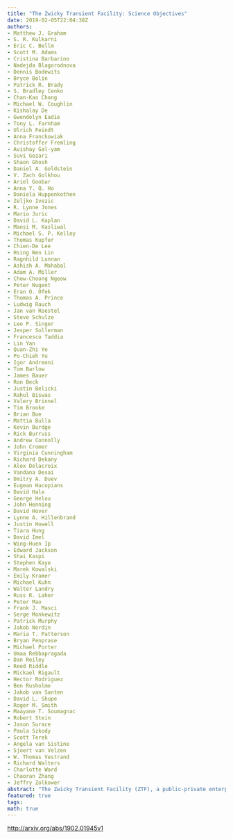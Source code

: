 ```yaml
---
title: "The Zwicky Transient Facility: Science Objectives"
date: 2019-02-05T22:04:38Z
authors:
- Matthew J. Graham
- S. R. Kulkarni
- Eric C. Bellm
- Scott M. Adams
- Cristina Barbarino
- Nadejda Blagorodnova
- Dennis Bodewits
- Bryce Bolin
- Patrick R. Brady
- S. Bradley Cenko
- Chan-Kao Chang
- Michael W. Coughlin
- Kishalay De
- Gwendolyn Eadie
- Tony L. Farnham
- Ulrich Feindt
- Anna Franckowiak
- Christoffer Fremling
- Avishay Gal-yam
- Suvi Gezari
- Shaon Ghosh
- Daniel A. Goldstein
- V. Zach Golkhou
- Ariel Goobar
- Anna Y. Q. Ho
- Daniela Huppenkothen
- Zeljko Ivezic
- R. Lynne Jones
- Mario Juric
- David L. Kaplan
- Mansi M. Kasliwal
- Michael S. P. Kelley
- Thomas Kupfer
- Chien-De Lee
- Hsing Wen Lin
- Ragnhild Lunnan
- Ashish A. Mahabal
- Adam A. Miller
- Chow-Choong Ngeow
- Peter Nugent
- Eran O. Ofek
- Thomas A. Prince
- Ludwig Rauch
- Jan van Roestel
- Steve Schulze
- Leo P. Singer
- Jesper Sollerman
- Francesco Taddia
- Lin Yan
- Quan-Zhi Ye
- Po-Chieh Yu
- Igor Andreoni
- Tom Barlow
- James Bauer
- Ron Beck
- Justin Belicki
- Rahul Biswas
- Valery Brinnel
- Tim Brooke
- Brian Bue
- Mattia Bulla
- Kevin Burdge
- Rick Burruss
- Andrew Connolly
- John Cromer
- Virginia Cunningham
- Richard Dekany
- Alex Delacroix
- Vandana Desai
- Dmitry A. Duev
- Eugean Hacopians
- David Hale
- George Helou
- John Henning
- David Hover
- Lynne A. Hillenbrand
- Justin Howell
- Tiara Hung
- David Imel
- Wing-Huen Ip
- Edward Jackson
- Shai Kaspi
- Stephen Kaye
- Marek Kowalski
- Emily Kramer
- Michael Kuhn
- Walter Landry
- Russ R. Laher
- Peter Mao
- Frank J. Masci
- Serge Monkewitz
- Patrick Murphy
- Jakob Nordin
- Maria T. Patterson
- Bryan Penprase
- Michael Porter
- Umaa Rebbapragada
- Dan Reiley
- Reed Riddle
- Mickael Rigault
- Hector Rodriguez
- Ben Rusholme
- Jakob van Santen
- David L. Shupe
- Roger M. Smith
- Maayane T. Soumagnac
- Robert Stein
- Jason Surace
- Paula Szkody
- Scott Terek
- Angela van Sistine
- Sjoert van Velzen
- W. Thomas Vestrand
- Richard Walters
- Charlotte Ward
- Chaoran Zhang
- Jeffry Zolkower
abstract: "The Zwicky Transient Facility (ZTF), a public-private enterprise, is a new time domain survey employing a dedicated camera on the Palomar 48-inch Schmidt telescope with a 47 deg$^2$ field of view and 8 second readout time. It is well positioned in the development of time domain astronomy, offering operations at 10% of the scale and style of the Large Synoptic Survey Telescope (LSST) with a single 1-m class survey telescope. The public surveys will cover the observable northern sky every three nights in g and r filters and the visible Galactic plane every night in g and r. Alerts generated by these surveys are sent in real time to brokers. A consortium of universities which provided funding ( arcsecpartnership arcsec) are undertaking several boutique surveys. The combination of these surveys producing one million alerts per night allows for exploration of transient and variable astrophysical phenomena brighter than r $sim$ 20.5 on timescales of minutes to years. We describe the primary science objectives driving ZTF including the physics of supernovae and relativistic explosions, multi-messenger astrophysics, supernova cosmology, active galactic nuclei and tidal disruption events, stellar variability, and Solar System objects."
featured: true
tags:
math: true
---
```

http://arxiv.org/abs/1902.01945v1
